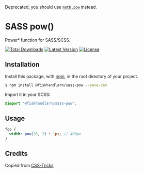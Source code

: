 Deprecated, you should use [`math.pow`](https://sass-lang.com/documentation/modules/math#pow) instead.

# SASS pow()

Power² function for SASS/SCSS.

[![Total Downloads](https://img.shields.io/npm/dt/@fiskhandlarn/sass-pow.svg)](https://www.npmjs.com/package/@fiskhandlarn/sass-pow)
[![Latest Version](https://img.shields.io/npm/v/@fiskhandlarn/sass-pow.svg)](https://www.npmjs.com/package/@fiskhandlarn/sass-pow?activeTab=versions)
[![License](https://img.shields.io/npm/l/@fiskhandlarn/sass-pow.svg)](https://www.npmjs.com/package/@fiskhandlarn/sass-pow)

## Installation

Install this package, with [npm](https://www.npmjs.com/), in the root directory of your project.

```bash
$ npm install @fiskhandlarn/sass-pow --save-dev
```

Import it in your SCSS:

```scss
@import '@fiskhandlarn/sass-pow';
```

## Usage

```scss
foo {
  width: pow(20, 2) * 1px; // 400px
}
```

## Credits

Copied from [CSS-Tricks](https://css-tricks.com/snippets/sass/power-function/)
